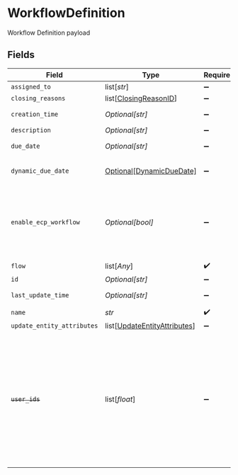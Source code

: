 # WorkflowDefinition

Workflow Definition payload


## Fields

| Field                                                                                                                                                                 | Type                                                                                                                                                                  | Required                                                                                                                                                              | Description                                                                                                                                                           | Example                                                                                                                                                               |
| --------------------------------------------------------------------------------------------------------------------------------------------------------------------- | --------------------------------------------------------------------------------------------------------------------------------------------------------------------- | --------------------------------------------------------------------------------------------------------------------------------------------------------------------- | --------------------------------------------------------------------------------------------------------------------------------------------------------------------- | --------------------------------------------------------------------------------------------------------------------------------------------------------------------- |
| `assigned_to`                                                                                                                                                         | list[*str*]                                                                                                                                                           | :heavy_minus_sign:                                                                                                                                                    | N/A                                                                                                                                                                   |                                                                                                                                                                       |
| `closing_reasons`                                                                                                                                                     | list[[ClosingReasonID](../../models/shared/closingreasonid.md)]                                                                                                       | :heavy_minus_sign:                                                                                                                                                    | N/A                                                                                                                                                                   |                                                                                                                                                                       |
| `creation_time`                                                                                                                                                       | *Optional[str]*                                                                                                                                                       | :heavy_minus_sign:                                                                                                                                                    | ISO String Date & Time                                                                                                                                                | 2021-04-27T12:01:13.000Z                                                                                                                                              |
| `description`                                                                                                                                                         | *Optional[str]*                                                                                                                                                       | :heavy_minus_sign:                                                                                                                                                    | N/A                                                                                                                                                                   |                                                                                                                                                                       |
| `due_date`                                                                                                                                                            | *Optional[str]*                                                                                                                                                       | :heavy_minus_sign:                                                                                                                                                    | N/A                                                                                                                                                                   | 2021-04-27T12:00:00.000Z                                                                                                                                              |
| `dynamic_due_date`                                                                                                                                                    | [Optional[DynamicDueDate]](../../models/shared/dynamicduedate.md)                                                                                                     | :heavy_minus_sign:                                                                                                                                                    | set a Duedate for a step then a specific                                                                                                                              |                                                                                                                                                                       |
| `enable_ecp_workflow`                                                                                                                                                 | *Optional[bool]*                                                                                                                                                      | :heavy_minus_sign:                                                                                                                                                    | Indicates whether this workflow is available for End Customer Portal or not. By default it's not.                                                                     |                                                                                                                                                                       |
| `flow`                                                                                                                                                                | list[*Any*]                                                                                                                                                           | :heavy_check_mark:                                                                                                                                                    | N/A                                                                                                                                                                   |                                                                                                                                                                       |
| `id`                                                                                                                                                                  | *Optional[str]*                                                                                                                                                       | :heavy_minus_sign:                                                                                                                                                    | N/A                                                                                                                                                                   |                                                                                                                                                                       |
| `last_update_time`                                                                                                                                                    | *Optional[str]*                                                                                                                                                       | :heavy_minus_sign:                                                                                                                                                    | ISO String Date & Time                                                                                                                                                | 2021-04-27T12:01:13.000Z                                                                                                                                              |
| `name`                                                                                                                                                                | *str*                                                                                                                                                                 | :heavy_check_mark:                                                                                                                                                    | N/A                                                                                                                                                                   |                                                                                                                                                                       |
| `update_entity_attributes`                                                                                                                                            | list[[UpdateEntityAttributes](../../models/shared/updateentityattributes.md)]                                                                                         | :heavy_minus_sign:                                                                                                                                                    | N/A                                                                                                                                                                   |                                                                                                                                                                       |
| ~~`user_ids`~~                                                                                                                                                        | list[*float*]                                                                                                                                                         | :heavy_minus_sign:                                                                                                                                                    | :warning: **DEPRECATED**: this will be removed in a future release, please migrate away from it as soon as possible.<br/><br/>This field is deprecated. Please use assignedTo |                                                                                                                                                                       |